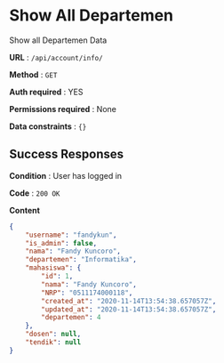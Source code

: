 # Show All Departemen

Show all Departemen Data

**URL** : `/api/account/info/`

**Method** : `GET`

**Auth required** : YES

**Permissions required** : None

**Data constraints** : `{}`

## Success Responses

**Condition** : User has logged in

**Code** : `200 OK`

**Content**

```json
{
    "username": "fandykun",
    "is_admin": false,
    "nama": "Fandy Kuncoro",
    "departemen": "Informatika",
    "mahasiswa": {
        "id": 1,
        "nama": "Fandy Kuncoro",
        "NRP": "0511174000118",
        "created_at": "2020-11-14T13:54:38.657057Z",
        "updated_at": "2020-11-14T13:54:38.657057Z",
        "departemen": 4
    },
    "dosen": null,
    "tendik": null
}
```